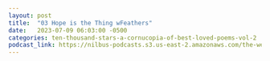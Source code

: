 ```yaml
---
layout: post
title:  "03 Hope is the Thing wFeathers"
date:   2023-07-09 06:03:00 -0500
categories: ten-thousand-stars-a-cornucopia-of-best-loved-poems-vol-2
podcast_link: https://nilbus-podcasts.s3.us-east-2.amazonaws.com/the-well-trained-mind/Ten%20Thousand%20Stars%20-%20A%20Cornucopia%20of%20Best-Loved%20Poems,%20Vol%202/03%20Hope%20is%20the%20Thing%20wFeathers.mp3
---
```

